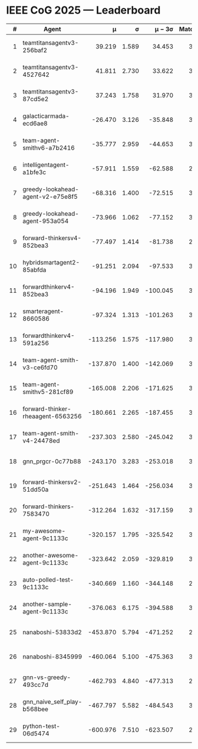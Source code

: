 # IEEE CoG 2025 — Leaderboard

| # | Agent | μ | σ | μ − 3σ | Matches | Updated |
|---:|---|---:|---:|---:|---:|---|
| 1 | teamtitansagentv3-256baf2 | 39.219 | 1.589 | 34.453 | 3792 | 2025-08-18 15:48 |
| 2 | teamtitansagentv3-4527642 | 41.811 | 2.730 | 33.622 | 3780 | 2025-08-18 15:48 |
| 3 | teamtitansagentv3-87cd5e2 | 37.243 | 1.758 | 31.970 | 3532 | 2025-08-18 15:48 |
| 4 | galacticarmada-ecd6ae8 | -26.470 | 3.126 | -35.848 | 3720 | 2025-08-18 15:48 |
| 5 | team-agent-smithv6-a7b2416 | -35.777 | 2.959 | -44.653 | 3500 | 2025-08-18 15:48 |
| 6 | intelligentagent-a1bfe3c | -57.911 | 1.559 | -62.588 | 2846 | 2025-08-18 15:48 |
| 7 | greedy-lookahead-agent-v2-e75e8f5 | -68.316 | 1.400 | -72.515 | 3576 | 2025-08-18 15:48 |
| 8 | greedy-lookahead-agent-953a054 | -73.966 | 1.062 | -77.152 | 3436 | 2025-08-18 15:48 |
| 9 | forward-thinkersv4-852bea3 | -77.497 | 1.414 | -81.738 | 2916 | 2025-08-18 15:48 |
| 10 | hybridsmartagent2-85abfda | -91.251 | 2.094 | -97.533 | 3435 | 2025-08-18 15:48 |
| 11 | forwardthinkerv4-852bea3 | -94.196 | 1.949 | -100.045 | 3000 | 2025-08-18 15:48 |
| 12 | smarteragent-8660586 | -97.324 | 1.313 | -101.263 | 3246 | 2025-08-18 15:48 |
| 13 | forwardthinkerv4-591a256 | -113.256 | 1.575 | -117.980 | 3269 | 2025-08-18 15:48 |
| 14 | team-agent-smith-v3-ce6fd70 | -137.870 | 1.400 | -142.069 | 3972 | 2025-08-18 15:48 |
| 15 | team-agent-smithv5-281cf89 | -165.008 | 2.206 | -171.625 | 3680 | 2025-08-18 15:48 |
| 16 | forward-thinker-rheaagent-6563256 | -180.661 | 2.265 | -187.455 | 3242 | 2025-08-18 15:48 |
| 17 | team-agent-smith-v4-24478ed | -237.303 | 2.580 | -245.042 | 3892 | 2025-08-18 15:48 |
| 18 | gnn_prgcr-0c77b88 | -243.170 | 3.283 | -253.018 | 3530 | 2025-08-18 15:48 |
| 19 | forward-thinkersv2-51dd50a | -251.643 | 1.464 | -256.034 | 3562 | 2025-08-18 15:48 |
| 20 | forward-thinkers-7583470 | -312.264 | 1.632 | -317.159 | 3200 | 2025-08-18 15:48 |
| 21 | my-awesome-agent-9c1133c | -320.157 | 1.795 | -325.542 | 3900 | 2025-08-18 15:48 |
| 22 | another-awesome-agent-9c1133c | -323.642 | 2.059 | -329.819 | 3880 | 2025-08-18 15:48 |
| 23 | auto-polled-test-9c1133c | -340.669 | 1.160 | -344.148 | 2960 | 2025-08-18 15:48 |
| 24 | another-sample-agent-9c1133c | -376.063 | 6.175 | -394.588 | 3340 | 2025-08-18 15:48 |
| 25 | nanaboshi-53833d2 | -453.870 | 5.794 | -471.252 | 2780 | 2025-08-18 15:48 |
| 26 | nanaboshi-8345999 | -460.064 | 5.100 | -475.363 | 3080 | 2025-08-18 15:48 |
| 27 | gnn-vs-greedy-493cc7d | -462.793 | 4.840 | -477.313 | 2940 | 2025-08-18 15:48 |
| 28 | gnn_naive_self_play-b568bee | -467.797 | 5.582 | -484.543 | 3080 | 2025-08-18 15:48 |
| 29 | python-test-06d5474 | -600.976 | 7.510 | -623.507 | 2810 | 2025-08-18 15:48 |
